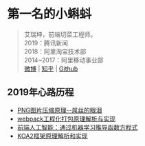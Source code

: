 # 第一名的小蝌蚪

> 艾瑞坤，前端切菜工程师。<br/>
> 2019：腾讯新闻<br/>
> 2018：阿里淘宝技术部<br/>
> 2014~2017：阿里移动事业部<br/>
> [微博](https://www.weibo.com/airuikun/) | [知乎](https://www.zhihu.com/people/ai-rui-kun-95/) | [Github](https://github.com/airuikun)

## 2019年心路历程
- [PNG图片压缩原理--屌丝的眼泪](https://github.com/airuikun/blog/issues/1)
- [webpack工程化打包原理解析与实现](https://github.com/airuikun/blog/issues/1)
- [前端人工智能：通过机器学习推导函数方程式](https://juejin.im/post/5c24c64b6fb9a049ec6b22fe)
- [KOA2框架原理解析和实现](https://github.com/airuikun/blog/issues/2)

